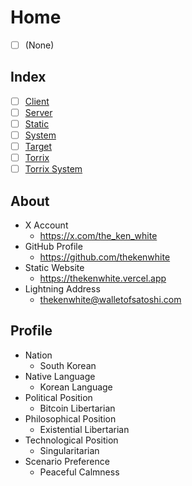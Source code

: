 # Home

- [ ] (None)

## Index

- [ ] [Client](<./client/client.md>)
- [ ] [Server](<./server/server.md>)
- [ ] [Static](<./static/static.md>)
- [ ] [System](<./system/system.md>)
- [ ] [Target](<./target/target.md>)
- [ ] [Torrix](<./torrix/torrix.md>)
- [ ] [Torrix System](<./torrix-system/torrix-system.md>)

## About

- X Account
	- https://x.com/the_ken_white
- GitHub Profile
	- https://github.com/thekenwhite
- Static Website
	- https://thekenwhite.vercel.app
- Lightning Address
	- thekenwhite@walletofsatoshi.com

## Profile

- Nation
	- South Korean
- Native Language
	- Korean Language
- Political Position
	- Bitcoin Libertarian
- Philosophical Position
	- Existential Libertarian
- Technological Position
	- Singularitarian
- Scenario Preference
	- Peaceful Calmness
